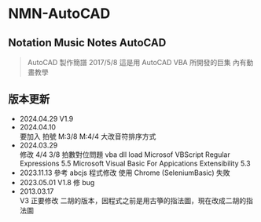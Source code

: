 # NMN-AutoCAD #
## Notation Music Notes AutoCAD ##
>AutoCAD 製作簡譜
>2017/5/8
>這是用 AutoCAD VBA 所開發的巨集
>內有動畫教學


## 版本更新
- 2024.04.29 V1.9  
- 2024.04.10  
要加入 拍號 M:3/8 M:4/4 
大改音符排序方式
- 2024.03.29  
修改 4/4 3/8 拍數對位問題
vba dll load
  Microsof VBScript Regular Expressions 5.5
  Microsoft Visual Basic For Appications Extensibility 5.3
- 2023.11.13 
參考 abcjs 程式修改
使用 Chrome (SeleniumBasic) 失敗
- 2023.05.01 V1.8 
修 bug
- 2013.03.17  
V3 正要修改 二胡的版本，因程式之前是用古箏的指法圖，現在改成二胡的指法圖